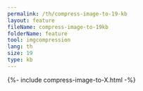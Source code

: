 ```yaml
---
permalink: /th/compress-image-to-19-kb
layout: feature
fileName: compress-image-to-19kb
folderName: feature
tool: imgcompression
lang: th
size: 19
type: kb
---
```


{%- include compress-image-to-X.html -%}
